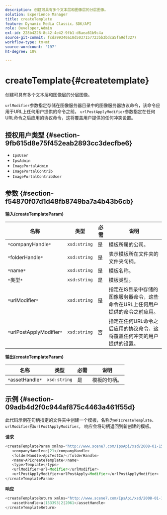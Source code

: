 ```yaml
---
description: 创建可具有多个文本层和图像层的分层图像。
solution: Experience Manager
title: createTemplate
feature: Dynamic Media Classic，SDK/API
role: Developer,Admin
exl-id: 228b4228-8c42-4e42-9fb1-d6aea61b9c4a
source-git-commit: fcda99340a18d5037157723bb3bdca5fa9df3277
workflow-type: tm+mt
source-wordcount: '197'
ht-degree: 10%

---
```


# createTemplate{#createtemplate}

创建可具有多个文本层和图像层的分层图像。

`urlModifier`参数指定存储在图像服务器目录中的图像服务器协议命令，该命令应用于URL上任何用户提供的命令之前。 `urlPostApplyModifier`参数指定在任何URL命令之后应用的协议命令，这将覆盖用户提供的任何冲突设置。

## 授权用户类型 {#section-9fb615d8e75f452eab2893cc3decfbe6}

* `IpsUser`
* `IpsAdmin`
* `ImagePortalAdmin`
* `ImagePortalContrib`
* `ImagePortalContribUser`

## 参数 {#section-f54870f07d1d48fb8749ba7a4b43b6cb}

**输入(createTemplateParam)**

| 名称 | 类型 | 必需 | 说明 |
|---|---|---|---|
| `*`companyHandle`*` | `xsd:string` | 是 | 模板所属的公司。 |
| `*`folderHandle`*` | `xsd:string` | 是 | 表示模板所在文件夹的文件夹句柄。 |
| `*`name`*` | `xsd:string` | 是 | 模板名称。 |
| `*`类型`*` | `xsd:string` | 是 | 模板类型。 |
| `*`urlModifier`*` | `xsd:string` | 是 | 指定在IS目录中存储的图像服务器命令，这些命令在URL上任何用户提供的命令之前应用。 |
| `*`urlPostApplyModifier`*` | `xsd:string` | 否 | 指定在任何URL命令之后应用的协议命令，这将覆盖任何冲突的用户提供的设置。 |

**输出(createTemplateParam)**

| 名称 | 类型 | 必需 | 说明 |
|---|---|---|---|
| `*`assetHandle`*` | `xsd:string` | 是 | 模板的句柄。 |

## 示例 {#section-09adb4d2f0c944af875c4463a461f55d}

此代码示例在句柄指定的文件夹中创建一个模板，名称为`APIcreateTemplate`、`urlModifier`和`urlPostApplyModifier`。 响应会将句柄返回到新创建的模板。

**请求**

```java
<createTemplateParam xmlns="http://www.scene7.com/IpsApi/xsd/2008-01-15">
   <companyHandle>c|21</companyHandle>
   <folderHandle>ApiTestCo/</folderHandle>
   <name>APIcreateTemplate</name>
   <type>Template</type>
   <urlModifier>url=Modifier</urlModifier>
   <urlPostApplyModifier>urlPostApply=Modifier</urlPostApplyModifier>
</createTemplateParam>
```

**响应**

```java
<createTemplateReturn xmlns="http://www.scene7.com/IpsApi/xsd/2008-01-15">
   <assetHandle>a|153393|2|2061</assetHandle>
</createTemplateReturn>
```
